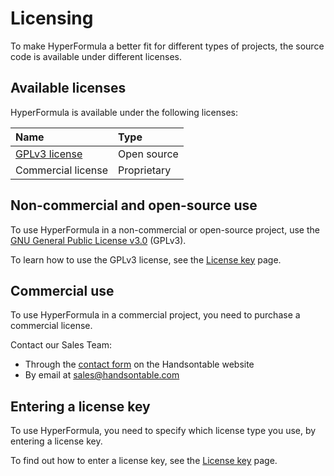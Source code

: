 # Licensing

To make HyperFormula a better fit for different types of projects, the source code is available under different licenses.

## Available licenses

HyperFormula is available under the following licenses:


| Name                                                                                  | Type        |
|:--------------------------------------------------------------------------------------|:------------|
| [GPLv3 license](https://github.com/handsontable/hyperformula/blob/master/LICENSE.txt) | Open source |
| Commercial license                                                                    | Proprietary |

## Non-commercial and open-source use

To use HyperFormula in a non-commercial or open-source
project, use the [GNU General Public License v3.0](https://github.com/handsontable/hyperformula/blob/master/LICENSE.txt) (GPLv3).

To learn how to use the GPLv3 license, see the [License key](license-key.md#gplv3-license) page.

## Commercial use

To use HyperFormula in a commercial project, you need to purchase a commercial license.

Contact our Sales Team:

* Through the [contact form](https://handsontable.com/contact?category=request_for_quotation) on the Handsontable website
* By email at [sales@handsontable.com](mailto:sales@handsontable.com)

## Entering a license key

To use HyperFormula, you need to specify which license type you use, by entering a license key.

To find out how to enter a license key, see the [License key](license-key.md) page.